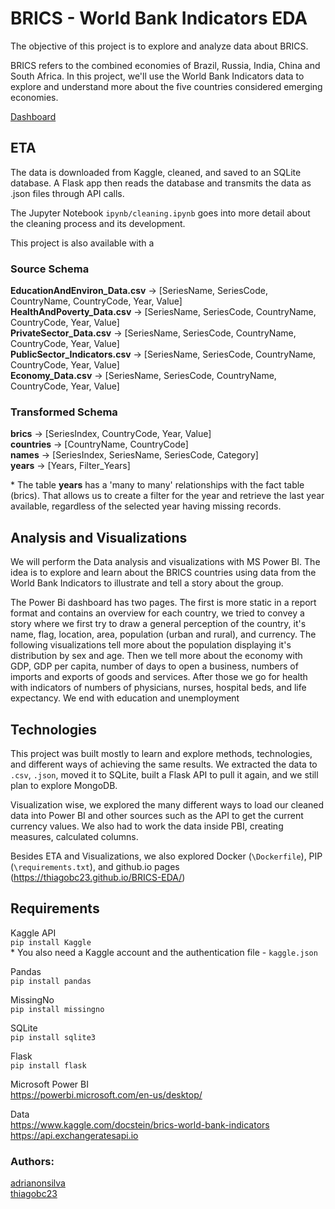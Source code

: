 # BRICS - World Bank Indicators EDA 

The objective of this project is to explore and analyze data about BRICS.  
  
BRICS refers to the combined economies of Brazil, Russia, India, China and South Africa. In this project, we'll use the World Bank Indicators data to explore and understand more about the five countries considered emerging economies.  

[Dashboard](https://thiagobc23.github.io/BRICS-EDA/)

## ETA
The data is downloaded from Kaggle, cleaned, and saved to an SQLite database. A Flask app then reads the database and transmits the data as .json files through API calls.

The Jupyter Notebook `ipynb/cleaning.ipynb` goes into more detail about the cleaning process and its development. 

This project is also available with a 

### Source Schema
__EducationAndEnviron_Data.csv__ -> [SeriesName, SeriesCode, CountryName, CountryCode, Year, Value]  
__HealthAndPoverty_Data.csv__ -> [SeriesName, SeriesCode, CountryName, CountryCode, Year, Value]  
__PrivateSector_Data.csv__ -> [SeriesName, SeriesCode, CountryName, CountryCode, Year, Value]  
__PublicSector_Indicators.csv__ -> [SeriesName, SeriesCode, CountryName, CountryCode, Year, Value]  
__Economy_Data.csv__ -> [SeriesName, SeriesCode, CountryName, CountryCode, Year, Value]  

### Transformed Schema
__brics__ -> [SeriesIndex, CountryCode, Year, Value]  
__countries__ -> [CountryName, CountryCode]  
__names__ -> [SeriesIndex, SeriesName, SeriesCode, Category]  
__years__ -> [Years, Filter_Years]

\* The table __years__ has a 'many to many' relationships with the fact table (brics). That allows us to create a filter for the year and retrieve the last year available, regardless of the selected year having missing records. 

## Analysis and Visualizations
We will perform the Data analysis and visualizations with MS Power BI. The idea is to explore and learn about the BRICS countries using data from the World Bank Indicators to illustrate and tell a story about the group.

The Power Bi dashboard has two pages. The first is more static in a report format and contains an overview for each country, we tried to convey a story where we first try to draw a general perception of the country, it's name, flag, location, area, population (urban and rural), and currency.
The following visualizations tell more about the population displaying it's distribution by sex and age. Then we tell more about the economy with GDP, GDP per capita, number of days to open a business, numbers of imports and exports of goods and services. After those we go for health with indicators of numbers of physicians, nurses, hospital beds, and life expectancy. We end with education and unemployment

## Technologies
This project was built mostly to learn and explore methods, technologies, and different ways of achieving the same results. We extracted the data to `.csv`, `.json`, moved it to SQLite, built a Flask API to pull it again, and we still plan to explore MongoDB.  

Visualization wise, we explored the many different ways to load our cleaned data into Power BI and other sources such as the API to get the current currency values. We also had to work the data inside PBI, creating measures, calculated columns.

Besides ETA and Visualizations, we also explored Docker (`\Dockerfile`), PIP (`\requirements.txt`), and github.io pages (https://thiagobc23.github.io/BRICS-EDA/)

## Requirements

Kaggle API  
`pip install Kaggle`  
\* You also need a Kaggle account and the authentication file - `kaggle.json`

Pandas  
`pip install pandas`

MissingNo  
`pip install missingno`

SQLite  
`pip install sqlite3`

Flask  
`pip install flask`

Microsoft Power BI  
https://powerbi.microsoft.com/en-us/desktop/  

Data  
https://www.kaggle.com/docstein/brics-world-bank-indicators  
https://api.exchangeratesapi.io  

### Authors:  
[adrianonsilva](https://github.com/adrianonsilva)  
[thiagobc23](https://github.com/thiagobc23)  
